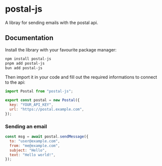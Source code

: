 # postal-js

A libray for sending emails with the postal api.

## Documentation

Install the library with your favourite package manager:

```bash
npm install postal-js
pnpm add postal-js
bun add postal-js
```

Then import it in your code and fill out the required informations to connect to the api:

```js
import Postal from "postal-js";

export const postal = new Postal({
  key: "YOUR_API_KEY",
  url: "https://postal.example.com",
});
```

### Sending an email

```js
const msg = await postal.sendMessage({
  to: "user@example.com",
  from: "me@example.com",
  subject: "Hello",
  text: "Hello world!",
});
```
